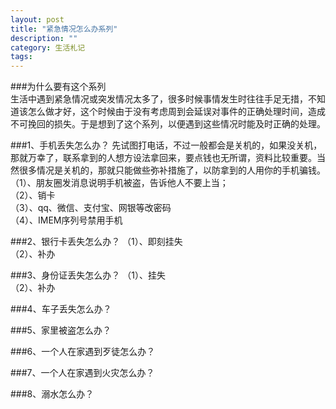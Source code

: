 ```yaml
---
layout: post
title: "紧急情况怎么办系列"
description: ""
category: 生活札记
tags:
---
```



###为什么要有这个系列   
生活中遇到紧急情况或突发情况太多了，很多时候事情发生时往往手足无措，不知道该怎么做才好，这个时候由于没有考虑周到会延误对事件的正确处理时间，造成不可挽回的损失。于是想到了这个系列，以便遇到这些情况时能及时正确的处理。


###1、手机丢失怎么办？
先试图打电话，不过一般都会是关机的，如果没关机，那就万幸了，联系拿到的人想方设法拿回来，要点钱也无所谓，资料比较重要。当然很多情况是关机的，那就只能做些弥补措施了，以防拿到的人用你的手机骗钱。  
（1）、朋友圈发消息说明手机被盗，告诉他人不要上当；  
（2）、销卡  
（3）、qq、微信、支付宝、网银等改密码  
（4）、IMEM序列号禁用手机 


###2、银行卡丢失怎么办？
（1）、即刻挂失  
（2）、补办


###3、身份证丢失怎么办？
（1）、挂失  
（2）、补办


###4、车子丢失怎么办？


###5、家里被盗怎么办？


###6、一个人在家遇到歹徒怎么办？


###7、一个人在家遇到火灾怎么办？


###8、溺水怎么办？